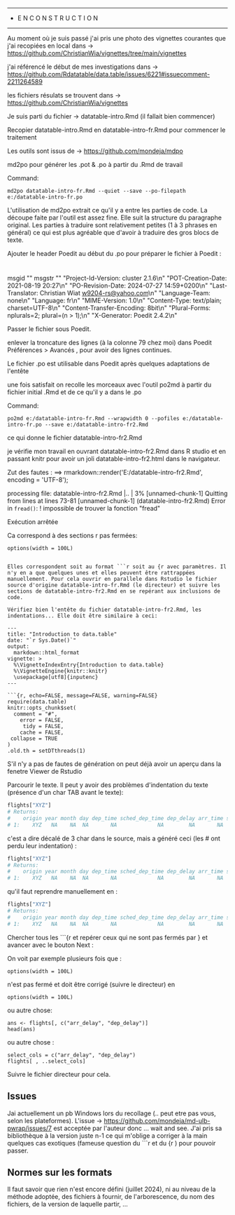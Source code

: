 ----
* E N   C O N S T R U C T I O N  
----
Au moment où je suis passé j'ai pris une photo des vignettes courantes que j'ai recopiées en local dans -> https://github.com/ChristianWia/vignettes/tree/main/vignettes

j'ai référencé le début de mes investigations dans -> https://github.com/Rdatatable/data.table/issues/6221#issuecomment-2211264589


les fichiers résulats se trouvent dans -> https://github.com/ChristianWia/vignettes

Je suis parti du fichier -> datatable-intro.Rmd (il fallait bien commencer)

Recopier datatable-intro.Rmd en datatable-intro-fr.Rmd pour commencer le traitement

Les outils sont issus de -> https://github.com/mondeja/mdpo

md2po  pour générer les .pot & .po à partir du .Rmd de travail

Command:
```
md2po datatable-intro-fr.Rmd --quiet --save --po-filepath e:/datatable-intro-fr.po
```


L'utilisation de md2po extrait ce qu'il y a entre les parties de code. La découpe faite par l'outil est assez fine. Elle suit la structure du paragraphe original. Les parties à traduire sont relativement petites (1 à 3 phrases en général) ce qui est plus agréable que d'avoir à traduire des gros blocs de texte. 

Ajouter le header Poedit au début du .po pour préparer le fichier à Poedit :

#
msgid ""
msgstr ""
"Project-Id-Version: cluster 2.1.6\n"
"POT-Creation-Date: 2021-08-19 20:27\n"
"PO-Revision-Date: 2024-07-27 14:59+0200\n"
"Last-Translator: Christian Wiat <w9204-rs@yahoo.com>\n"
"Language-Team: none\n"
"Language: fr\n"
"MIME-Version: 1.0\n"
"Content-Type: text/plain; charset=UTF-8\n"
"Content-Transfer-Encoding: 8bit\n"
"Plural-Forms: nplurals=2; plural=(n > 1);\n"
"X-Generator: Poedit 2.4.2\n"

Passer le fichier sous Poedit.

enlever la troncature des lignes (à la colonne 79 chez moi) dans Poedit Préférences > Avancés , pour avoir des lignes continues.

Le fichier .po est utilisable dans Poedit après quelques adaptations de l'entête

une fois satisfait on recolle les morceaux avec l'outil   po2md
à partir du fichier initial .Rmd et de ce qu'il y a dans le .po

Command:
```
po2md e:/datatable-intro-fr.Rmd --wrapwidth 0 --pofiles e:/datatable-intro-fr.po --save e:/datatable-intro-fr2.Rmd
```

ce qui donne le fichier  datatable-intro-fr2.Rmd

je vérifie mon travail en ouvrant datatable-intro-fr2.Rmd dans R studio et en passant knitr pour avoir un joli datatable-intro-fr2.html dans le navigateur.

Zut des fautes :
==> rmarkdown::render('E:/datatable-intro-fr2.Rmd',  encoding = 'UTF-8');

processing file: datatable-intro-fr2.Rmd
  |..                                                 |   3% [unnamed-chunk-1] 
Quitting from lines  at lines 73-81 [unnamed-chunk-1] (datatable-intro-fr2.Rmd)
Error in `fread()`:
! impossible de trouver la fonction "fread"
                                                                                                             
Exécution arrêtée

Ca correspond à des sections r pas fermées:
```{r
options(width = 100L)
```
```{r}

Elles correspondent soit au format ```r soit au {r avec paramètres. Il n'y en a que quelques unes et elles peuvent être rattrappées manuellement. Pour cela ouvrir en parallele dans Rstudio le fichier source d'origine datatable-intro-fr.Rmd (le directeur) et suivre les sections de datatable-intro-fr2.Rmd en se repérant aux inclusions de code.

Vérifiez bien l'entête du fichier datatable-intro-fr2.Rmd, les indentations... Elle doit être similaire à ceci:

---
title: "Introduction to data.table"
date: "`r Sys.Date()`"
output:
  markdown::html_format
vignette: >
  %\VignetteIndexEntry{Introduction to data.table}
  %\VignetteEngine{knitr::knitr}
  \usepackage[utf8]{inputenc}
---

```{r, echo=FALSE, message=FALSE, warning=FALSE}
require(data.table)
knitr::opts_chunk$set(
  comment = "#",
    error = FALSE,
     tidy = FALSE,
    cache = FALSE,
 collapse = TRUE
)
.old.th = setDTthreads(1)
```

S'il n'y a pas de fautes de génération on peut déjà avoir un aperçu dans la fenetre Viewer de Rstudio

Parcourir le texte. Il peut y avoir des problèmes d'indentation du texte (présence d'un char TAB avant le texte):
  ```r
  flights["XYZ"]
  # Returns:
  #    origin year month day dep_time sched_dep_time dep_delay arr_time sched_arr_time arr_delay carrier flight tailnum ...
  # 1:    XYZ   NA    NA  NA       NA             NA        NA       NA             NA        NA      NA     NA      NA ...
  ```
c'est a dire décalé de 3 char dans le source, mais a généré ceci (les # ont perdu leur indentation) : 
   ```r
   flights["XYZ"]
# Returns:
#    origin year month day dep_time sched_dep_time dep_delay arr_time sched_arr_time arr_delay carrier flight tailnum ...
# 1:    XYZ   NA    NA  NA       NA             NA        NA       NA             NA        NA      NA     NA      NA ...
   ```
qu'il faut reprendre manuellement en :
   ```r
   flights["XYZ"]
   # Returns:
   #    origin year month day dep_time sched_dep_time dep_delay arr_time sched_arr_time arr_delay carrier flight tailnum ...
   # 1:    XYZ   NA    NA  NA       NA             NA        NA       NA             NA        NA      NA     NA      NA ...
   ```


Chercher tous les ```{r et repérer ceux qui ne sont pas fermés par } et avancer avec le bouton Next : 

On voit par exemple plusieurs fois que :
```{r
options(width = 100L)
```
n'est pas fermé et doit être corrigé (suivre le directeur) en 
```{r echo = FALSE}
options(width = 100L)
```

ou autre chose:
```{r j_cols_no_with}
ans <- flights[, c("arr_delay", "dep_delay")]
head(ans)
```

ou autre chose : 
```{r j_cols_dot_prefix}
select_cols = c("arr_delay", "dep_delay")
flights[ , ..select_cols]
```
Suivre le fichier directeur pour cela.


## Issues

Jai actuellement un pb Windows lors du recollage (.. peut etre pas vous, selon les plateformes). L'issue -> https://github.com/mondeja/md-ulb-pwrap/issues/7  est acceptée par l'auteur donc ... wait and see. J'ai pris sa bibliothèque à la version juste n-1 ce qui m'oblige a corriger à la main quelques cas exotiques (fameuse question du ```r et du {r ) pour pouvoir passer. 

## Normes sur les formats

Il faut savoir que rien n'est encore défini (juillet 2024), ni au niveau de la méthode adoptée, des fichiers à fournir, de l'arborescence, du nom des fichiers, de la version de laquelle partir, ...
